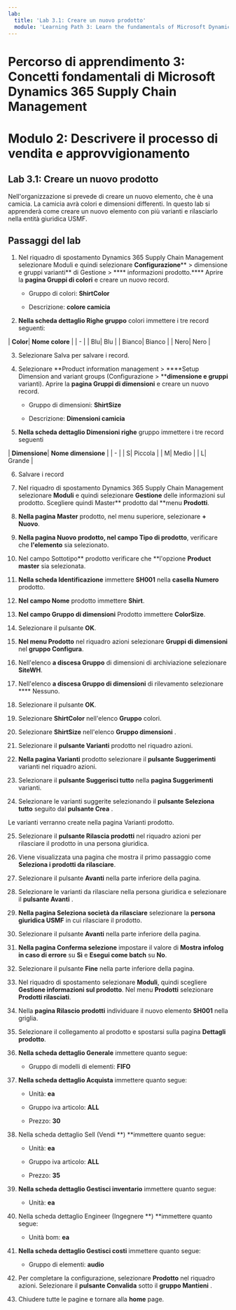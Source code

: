 ```yaml
---
lab:
  title: 'Lab 3.1: Creare un nuovo prodotto'
  module: 'Learning Path 3: Learn the fundamentals of Microsoft Dynamics 365 Supply Chain Management'
---
```


# Percorso di apprendimento 3: Concetti fondamentali di Microsoft Dynamics 365 Supply Chain Management
# Modulo 2: Descrivere il processo di vendita e approvvigionamento

## Lab 3.1: Creare un nuovo prodotto

Nell'organizzazione si prevede di creare un nuovo elemento, che è una camicia. La camicia avrà colori e dimensioni differenti. In questo lab si apprenderà come creare un nuovo elemento con più varianti e rilasciarlo nella entità giuridica USMF.

## Passaggi del lab

1. Nel riquadro di spostamento Dynamics 365 Supply Chain Management selezionare Moduli e quindi selezionare **Configurazione**** > dimensione e gruppi varianti** di Gestione > **** informazioni prodotto.**** Aprire la **pagina Gruppi di colori** e creare un nuovo record.

    - Gruppo di colori: **ShirtColor**

    - Descrizione: **colore camicia**

2. **Nella scheda dettaglio Righe gruppo** colori immettere i tre record seguenti:

| **Color**| **Nome colore** |
| - |
| Blu| Blu |
| Bianco| Bianco |
| Nero| Nero |

3. Selezionare Salva per salvare i record.

4. Selezionare **Product information management > ****Setup Dimension and variant groups (Configurazione > ****dimensione e gruppi** varianti). Aprire la **pagina Gruppi di dimensioni** e creare un nuovo record.

    - Gruppo di dimensioni: **ShirtSize**

    - Descrizione: **Dimensioni camicia**

5. **Nella scheda dettaglio Dimensioni righe** gruppo immettere i tre record seguenti

| **Dimensione**| **Nome dimensione** |
| - |
| S| Piccola |
| M| Medio |
| L| Grande |

6. Salvare i record

7. Nel riquadro di spostamento Dynamics 365 Supply Chain Management selezionare **Moduli** e quindi selezionare **Gestione** delle informazioni sul prodotto. Scegliere quindi Master** prodotto dal **menu **Prodotti**.

8. **Nella pagina Master** prodotto, nel menu superiore, selezionare **+ Nuovo**.

9. **Nella pagina Nuovo prodotto, nel **campo Tipo di** prodotto**, verificare che **l'elemento** sia selezionato.

10. Nel campo Sottotipo** prodotto verificare che **l'opzione **Product** **master** sia selezionata.

11. **Nella scheda Identificazione** immettere **SH001** nella **casella Numero** prodotto.

12. **Nel campo Nome** prodotto immettere **Shirt**.

13. **Nel campo Gruppo di dimensioni** Prodotto immettere **ColorSize**.

14. Selezionare il pulsante **OK**.

15. **Nel menu Prodotto** nel riquadro azioni selezionare **Gruppi di dimensioni** nel **gruppo Configura**.

16. Nell'elenco **a discesa Gruppo** di dimensioni di archiviazione selezionare **SiteWH**.

17. Nell'elenco **a discesa Gruppo di dimensioni** di rilevamento selezionare **** Nessuno.

18. Selezionare il pulsante **OK**.

19. Selezionare **ShirtColor** nell'elenco **Gruppo** colori.

20. Selezionare **ShirtSize** nell'elenco **Gruppo dimensioni** .

21. Selezionare il **pulsante Varianti** prodotto nel riquadro azioni.

22. **Nella pagina Varianti** prodotto selezionare il **pulsante Suggerimenti** varianti nel riquadro azioni.

23. Selezionare il **pulsante Suggerisci tutto** nella **pagina Suggerimenti** varianti.

24. Selezionare le varianti suggerite selezionando il **pulsante Seleziona tutto** seguito dal **pulsante Crea** .

Le varianti verranno create nella pagina Varianti prodotto.

25. Selezionare il **pulsante Rilascia prodotti** nel riquadro azioni per rilasciare il prodotto in una persona giuridica.

26. Viene visualizzata una pagina che mostra il primo passaggio come **Seleziona i prodotti da rilasciare**.

27. Selezionare il pulsante **Avanti** nella parte inferiore della pagina.

28. Selezionare le varianti da rilasciare nella persona giuridica e selezionare il **pulsante Avanti** .

29. **Nella pagina Seleziona società da rilasciare** selezionare la **persona giuridica USMF** in cui rilasciare il prodotto.

30. Selezionare il pulsante **Avanti** nella parte inferiore della pagina.

31. **Nella pagina Conferma selezione** impostare il valore di **Mostra infolog in caso di errore** su **Sì** e **Esegui come batch** su **No**.

32. Selezionare il pulsante **Fine** nella parte inferiore della pagina.

16. Nel riquadro di spostamento selezionare **Moduli**, quindi scegliere **Gestione informazioni sul prodotto**. Nel menu **Prodotti** selezionare **Prodotti rilasciati**.

33. Nella **pagina Rilascio prodotti** individuare il nuovo elemento **SH001** nella griglia.

34. Selezionare il collegamento al prodotto e spostarsi sulla pagina **Dettagli prodotto**.

35. **Nella scheda dettaglio Generale** immettere quanto segue:

    - Gruppo di modelli di elementi: **FIFO**

36. **Nella scheda dettaglio Acquista** immettere quanto segue:

    - Unità: **ea**

    - Gruppo iva articolo: **ALL**

    - Prezzo: **30**

37. Nella scheda dettaglio Sell (Vendi **) **immettere quanto segue:

    - Unità: **ea**

    - Gruppo iva articolo: **ALL**

    - Prezzo: **35**

38. **Nella scheda dettaglio Gestisci inventario** immettere quanto segue:

    - Unità: **ea**

39. Nella scheda dettaglio Engineer (Ingegnere **) **immettere quanto segue:

    - Unità bom: **ea**

40. **Nella scheda dettaglio Gestisci costi** immettere quanto segue:

    - Gruppo di elementi: **audio**

41. Per completare la configurazione, selezionare **Prodotto** nel riquadro azioni. Selezionare il **pulsante Convalida** sotto il **gruppo Mantieni** .

42. Chiudere tutte le pagine e tornare alla **home** page.

 
